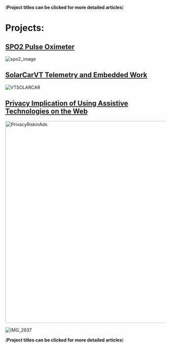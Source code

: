(**Project titles can be clicked for more detailed articles**)
# **Projects:**

## [SPO2 Pulse Oximeter](SPO2.md)
![spo2_image](https://github.com/user-attachments/assets/99f00594-f98c-4cf5-8795-c1a68046bf87)

## [SolarCarVT Telemetry and Embedded Work](SPO2.md)
![VTSOLARCAR](https://github.com/user-attachments/assets/05bb7465-7a91-4606-ab5c-379bee32f3e3)

## [Privacy Implication of Using Assistive Technologies on the Web ](SPO2.md)
<img width="1555" height="633" alt="PrivacyRiskinAds" src="https://github.com/user-attachments/assets/c65a4ee1-77c6-45cd-b3a3-7e04568874c6" />

![IMG_2937](https://github.com/user-attachments/assets/6293b21b-0314-45ac-aaa5-d4fa0c326c1a)

(**Project titles can be clicked for more detailed articles**) 
